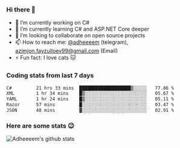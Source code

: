 ### Hi there 👋

<!--
**adheeeem/adheeeem** is a ✨ _special_ ✨ repository because its `README.md` (this file) appears on your GitHub profile.

Here are some ideas to get you started:
-->
- 🔭 I’m currently working on C#
- 🌱 I’m currently learning C# and ASP.NET Core deeper
- 👯 I’m looking to collaborate on open source projects
- 📫 How to reach me: [@adheeeem](https://t.me/adheeeem) (telegram), azimjon.fayzulloev99@gmail.com (Email)
- ⚡ Fun fact: I love cats :cat:


### Coding stats from last 7 days
<!--START_SECTION:waka-->

```txt
C#         21 hrs 33 mins  ███████████████████▒░░░░░   77.86 %
XML        1 hr 34 mins    █▒░░░░░░░░░░░░░░░░░░░░░░░   05.67 %
YAML       1 hr 24 mins    █▒░░░░░░░░░░░░░░░░░░░░░░░   05.11 %
Razor      57 mins         █░░░░░░░░░░░░░░░░░░░░░░░░   03.47 %
JSON       48 mins         ▓░░░░░░░░░░░░░░░░░░░░░░░░   02.91 %
```

<!--END_SECTION:waka-->

### Here are some stats :wink:
![Adheeeem's github stats](https://github-readme-stats.vercel.app/api?username=adheeeem&show_icons=true&theme=radical)
